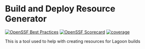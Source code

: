 # Build and Deploy Resource Generator

[![OpenSSF Best Practices](https://www.bestpractices.dev/projects/10647/badge)](https://www.bestpractices.dev/projects/10647)
[![OpenSSF Scorecard](https://api.securityscorecards.dev/projects/github.com/uselagoon/build-deploy-tool/badge)](https://securityscorecards.dev/viewer/?uri=github.com/uselagoon/build-deploy-tool)
[![coverage](https://raw.githubusercontent.com/uselagoon/build-deploy-tool/badges/.badges/main/coverage.svg)](https://github.com/uselagoon/build-deploy-tool/actions/workflows/coverage.yaml)

This is a tool used to help with creating resources for Lagoon builds
